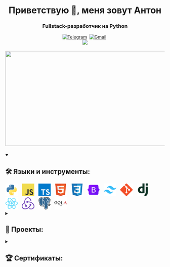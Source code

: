 <div id="header" align="center">
  <h1>Приветствую 👋, меня зовут Антон</h1>
  <h3>Fullstack-разработчик на Python</h3>
</div>

<div id="contacts" align="center">
  <!--
  <a href="linkedin-url"><img src="https://img.shields.io/badge/LinkedIn-blue?style=for-the-badge&logo=linkedin&logoColor=white" alt="LinkedIn"/></a>&nbsp;
  <a href="twitter-url"><img src="https://img.shields.io/badge/Twitter-blue?style=for-the-badge&logo=x&logoColor=white" alt="Twitter"/></a>&nbsp;
  -->
  <a href="https://t.me/selivados"><img src="https://img.shields.io/badge/Telegram-blue?style=for-the-badge&logo=telegram&logoColor=white" alt="Telegram"/></a>&nbsp;
  <a href="mailto:selivados@gmail.com"><img src="https://img.shields.io/badge/Gmail-blue?style=for-the-badge&logo=gmail&logoColor=white" alt="Gmail"/></a>&nbsp;
</div>

<div id="statistics" align="center">
  <img src="https://komarev.com/ghpvc/?username=selivados&style=for-the-badge&color=blue"/>
</div>

<br/>

<div id="banner" align="center">
  <img src="https://media.giphy.com/media/dWesBcTLavkZuG35MI/giphy.gif" width="600" height="300"/>
</div>

<br/>

<details open>
  <summary><h2>🛠️ Языки и инструменты:</h2></summary>
  
  <div id="tools">
    <a href="https://www.python.org/" target="_blank" rel="noreferrer"><img src="https://github.com/devicons/devicon/blob/master/icons/python/python-original.svg" width="40" height="40" alt="Python" title="Python"/></a>&nbsp;&nbsp;
    <a href="https://developer.mozilla.org/ru/docs/Web/JavaScript" target="_blank" rel="noreferrer"><img src="https://github.com/devicons/devicon/blob/master/icons/javascript/javascript-original.svg" width="40" height="40" alt="JavaScript" title="JavaScript"/></a>&nbsp;&nbsp;
    <a href="https://www.typescriptlang.org/" target="_blank" rel="noreferrer"><img src="https://github.com/devicons/devicon/blob/master/icons/typescript/typescript-original.svg" width="40" height="40" alt="TypeScript" title="TypeScript"/></a>&nbsp;&nbsp;
    <a href="https://html.spec.whatwg.org/multipage/" target="_blank" rel="noreferrer"><img src="https://github.com/devicons/devicon/blob/master/icons/html5/html5-original.svg" width="40" height="40" alt="HTML5" title="HTML5"/></a>&nbsp;&nbsp;
    <a href="https://www.w3schools.com/css/" target="_blank" rel="noreferrer"><img src="https://github.com/devicons/devicon/blob/master/icons/css3/css3-original.svg" width="40" height="40" alt="CSS3" title="CSS3"/></a>&nbsp;&nbsp;
    <a href="https://getbootstrap.com/" target="_blank" rel="noreferrer"><img src="https://github.com/devicons/devicon/blob/master/icons/bootstrap/bootstrap-original.svg" width="40" height="40" alt="Bootstrap" title="Bootstrap"/></a>&nbsp;&nbsp;
    <a href="https://tailwindcss.com/" target="_blank" rel="noreferrer"><img src="https://github.com/devicons/devicon/blob/master/icons/tailwindcss/tailwindcss-original.svg" width="40" height="40" alt="Tailwind CSS" title="Tailwind CSS"/></a>&nbsp;&nbsp;
    <a href="https://git-scm.com/" target="_blank" rel="noreferrer"><img src="https://github.com/devicons/devicon/blob/master/icons/git/git-original.svg" width="40" height="40" alt="Git" title="Git"/></a>&nbsp;&nbsp;
    <a href="https://www.djangoproject.com/" target="_blank" rel="noreferrer"><img src="https://github.com/devicons/devicon/blob/master/icons/django/django-plain.svg" width="40" height="40" alt="Django" title="Django"/></a>&nbsp;&nbsp;
    <a href="https://react.dev/" target="_blank" rel="noreferrer"><img src="https://github.com/devicons/devicon/blob/master/icons/react/react-original.svg" width="40" height="40" alt="React" title="React"/></a>&nbsp;&nbsp;
    <a href="https://redux.js.org/" target="_blank" rel="noreferrer"><img src="https://github.com/devicons/devicon/blob/master/icons/redux/redux-original.svg" width="40" height="40" alt="Redux" title="Redux"/></a>&nbsp;&nbsp;
    <a href="https://www.postgresql.org/" target="_blank" rel="noreferrer"><img src="https://github.com/devicons/devicon/blob/master/icons/postgresql/postgresql-original.svg" width="40" height="40" alt="PostgreSQL" title="PostgreSQL"/></a>&nbsp;&nbsp;
    <a href="https://www.sqlalchemy.org/" target="_blank" rel="noreferrer"><img src="https://github.com/devicons/devicon/blob/master/icons/sqlalchemy/sqlalchemy-original.svg" width="40" height="40" alt="SQLAlchemy" title="SQLAlchemy"/></a>&nbsp;&nbsp;
  </div>
</details>

<details>
  <summary><h2>💼 Проекты:</h2></summary>
  
  ⭐ **Облачное хранилище My Cloud** (дипломный проект) :small_orange_diamond: [Задание](https://github.com/selivados/Diplom_MyCloud/blob/main/TASK.md)  
  **Задача:** создать веб-приложение, которое будет работать как облачное хранилище.  
  **Стек:** Python, Django, Django REST framework, PostgreSQL, JavaScript, TypeScript, HTML, CSS, Bootstrap, React, React Router, Redux, Redux Toolkit, ESLint.  
  **Результат:** Сайт, [Код](https://github.com/selivados/Diplom_MyCloud)
  
  ⭐ **Интернет-магазин обуви Bosa Noga** (курсовой проект) :small_orange_diamond: [Задание](https://github.com/selivados/7_Coursework_BosaNoga/blob/main/README.md)  
  **Задача:** создать веб-приложение, всеми основными функциями которого можно пользоваться.  
  **Стек:** JavaScript, TypeScript, HTML, CSS, React, React Router, Redux, Redux Toolkit, ESLint.  
  **Результат:** [Сайт](https://bosanoga-frontend.onrender.com/), [Код](https://github.com/selivados/7_Coursework_BosaNoga)
  
  ⭐ **Chaos Organizer** (курсовой проект) :small_orange_diamond: [Задание](https://github.com/selivados/6_Coursework_ChaosOrganizer/blob/main/README.md)  
  **Задача:** создать бота, предназначенного для хранения информации, поиска и других сервисов (напоминания, уведомления и интеграции с внешними сервисами).  
  **Стек:** JavaScript, HTML, CSS, Webpack, Babel, ESLint, GitHub Actions.  
  **Результат:** [Сайт](https://selivados.github.io/6_Coursework_ChaosOrganizer/), [Код](https://github.com/selivados/6_Coursework_ChaosOrganizer)
  
  ⭐ **Retro Game** (курсовой проект) :small_orange_diamond: [Задание](https://github.com/selivados/5_Coursework_RetroGame/blob/main/README.md)  
  **Задача:** создать двухмерную игру в стиле фэнтези, где игроку предстоит выставлять своих персонажей против персонажей нечисти.  
  **Стек:** JavaScript, HTML, CSS, Webpack, Babel, ESLint, Jest, GitHub Actions.  
  **Результат:** [Сайт](https://selivados.github.io/5_Coursework_RetroGame/), [Код](https://github.com/selivados/5_Coursework_RetroGame)
  
  ⭐ **Облачное хранилище WebCloud (UI)** (курсовой проект) :small_orange_diamond: [Задание](https://github.com/selivados/4_Coursework_WebCloudUI/blob/main/README.md)  
  **Задача:** создать веб-приложение для резервного копирования фотографий из профиля (аватарок) пользователя ВКонтакте в облачное хранилище Яндекс Диск.  
  **Стек:** JavaScript, HTML, CSS.  
  **Результат:** [Сайт](https://selivados.github.io/4_Coursework_WebCloudUI/), [Код](https://github.com/selivados/4_Coursework_WebCloudUI)
  
  ⭐ **Noemi** (курсовой проект). :small_orange_diamond: [Задание](https://github.com/selivados/3_Coursework_Noemi/blob/main/README.md)  
  **Задача:** сверстать адаптивные макеты сайта для различных устройств (настольные компьютеры, планшеты, смартфоны).  
  **Стек:** HTML, CSS.  
  **Результат:** [Сайт](https://selivados.github.io/3_Coursework_Noemi/), [Код](https://github.com/selivados/3_Coursework_Noemi)
  
  ⭐ **VKinder** (курсовой проект) :small_orange_diamond: [Задание](https://github.com/selivados/2_Coursework_VKinder/blob/main/Task/README.md)  
  **Задача:** создать бота для взаимодействия с базами данных социальной сети ВКонтакте. Бот должен предлагать различные варианты людей для знакомств в виде диалога с пользователем.  
  **Стек:** Python, PostgreSQL.  
  **Результат:** [Код](https://github.com/selivados/2_Coursework_VKinder)
  
  ⭐ **Резервное копирование** (курсовой проект) :small_orange_diamond: [Задание](https://github.com/selivados/1_Coursework_Backup_VK/blob/main/README.md)  
  **Задача:** создать программу для резервного копирования фотографий с профиля (аватарок) пользователя ВКонтакте в облачное хранилище Яндекс Диск, Google Drive.  
  **Стек:** Python  
  **Результат:** [Код](https://github.com/selivados/1_Coursework_Backup_VK)
  
</details>

<details>
  <summary><h2>🏆 Сертификаты:</h2></summary>
  
  **Нетология**  
  [Fullstack-разработчик на Python](https://drive.google.com/file/d/1e2NMAtQZHNiE2hI1IK9psEqhXpYK28DB/view?usp=sharing)  
  [React: Библиотека №1 в современной фронтенд-разработке](https://drive.google.com/file/d/1RBkxE7BN41CHuCJgoWeESiM-ZYjxuaWh/view?usp=sharing)  
  [Расширенный инструментарий JavaScript в браузере](https://drive.google.com/file/d/1avH2b219w9LwMLTErIpPC0fgpboszaov/view?usp=drive_link)  
  [JavaScript: углубленный курс веб-разработки](https://drive.google.com/file/d/16NBvqhCOX988BP9d2YyHrNMOARFR4WsO/view?usp=drive_link)  
  [JavaScript: основы работы в браузере](https://drive.google.com/file/d/12U9d1WPz9CAprXvt7DtoL60qv6O7PxUv/view?usp=drive_link)  
  [HTML и CSS: основы веб-верстки](https://drive.google.com/file/d/1WCUxcCFvGG1XJDdiXPfWJOYxsPWzpqCZ/view?usp=drive_link)  
  [Django: создание функциональных веб-приложений](https://drive.google.com/file/d/1zb0coXY7k6h-Wfcfwa0G-NA3xyF_9kTU/view?usp=drive_link)  
  [Профессиональная работа с Python](https://drive.google.com/file/d/1dfuuKZDGZjDnA7w9zqGlkFCbzoveH9I3/view?usp=drive_link)  
  [Базы данных для python-разработчиков](https://drive.google.com/file/d/1_cCMKqqWA8szrjorNvgdpFkeU-3xEQpf/view?usp=drive_link)  
  [Git - система контроля версий](https://drive.google.com/file/d/13gjxjpZNboJl2T43JckZ54zJNzNRJWWU/view?usp=drive_link)  
  [Основы языка программирования Python](https://drive.google.com/file/d/1j0IC2Xc8D6i-f0q-p8uOYVMlknoNyO3K/view?usp=drive_link)
  
  **Stepik**  
  ["Поколение Python": курс для начинающих](https://drive.google.com/file/d/1wvSJIQqOn7DdOWQI8_eu6QUCkzgQ14iB/view?usp=drive_link)
  
</details>
